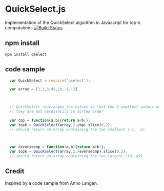 # QuickSelect.js
Implementation of the QuickSelect algorithm in Javascript for top-k computations
[![Build Status](https://travis-ci.org/lemire/QuickSelect.js.png)](https://travis-ci.org/lemire/QuickSelect.js)


## npm install
```
npm install qselect
```

## code sample

```JavaScript
  var QuickSelect = require('qselect');

  var array = [1,2,3,49,10,-1,-2]

    

  // QuickSelect rearranges the values so that the k smallest values occur in the first k positions
  // they are not necessarily in sorted order

  var cmp = function(a,b){return a<b;};
  var topk = QuickSelect(array,2,cmp).slice(0,2); 
  // should return an array containing the two smallest (-1, -2)
  


  var reversecmp = function(a,b){return a>b;};
  var topk = QuickSelect(array,2,reversecmp).slice(0,2); 
  // should return an array containing the two largest (10, 49)
```

## Credit 

Inspired by a code sample from Anno Langen.
